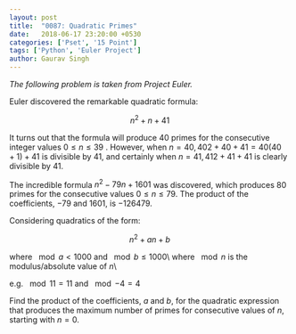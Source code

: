 ```yaml
---
layout: post
title:  "0087: Quadratic Primes"
date:   2018-06-17 23:20:00 +0530
categories: ['Pset', '15 Point']
tags: ['Python', 'Euler Project']
author: Gaurav Singh
---
```


_The following problem is taken from Project Euler._

Euler discovered the remarkable quadratic formula:

$$n^2+n+41$$

It turns out that the formula will produce $40$ primes for the consecutive integer values $0≤n≤39$
. However, when $n=40,402+40+41=40(40+1)+41$ is divisible by $41$, and certainly when $n=41,412+41+41$ is clearly divisible by $41$.

The incredible formula $n^2−79n+1601$ was discovered, which produces $80$ primes for the consecutive values $0≤n≤79$. The product of the coefficients, $−79$ and $1601$, is $−126479$.

Considering quadratics of the form:

$$ n^2+an+b $$

where $\mod{a}<1000$ and $\mod{b}≤1000$\\
where $\mod{n}$ is the modulus/absolute value of $n$\\

e.g. $\mod{11}=11$ and $\mod{−4}=4$

Find the product of the coefficients, $a$ and $b$, for the quadratic expression that produces the maximum number of primes for consecutive values of $n$, starting with $n=0$.
